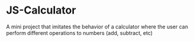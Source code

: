 # JS-Calculator
A mini project that imitates the behavior of a calculator where the user can perform different operations to numbers (add, subtract, etc)
